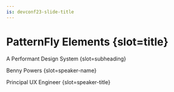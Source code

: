 ```yaml
---
is: devconf23-slide-title
---
```


# PatternFly Elements {slot=title}

A Performant Design System {slot=subheading}

Benny Powers {slot=speaker-name}

Principal UX Engineer {slot=speaker-title}
